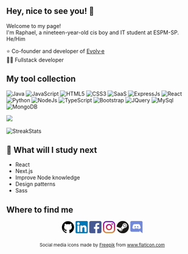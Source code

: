 ## Hey, nice to see you! 👋

 Welcome to my page!<br>
 I'm Raphael, a nineteen-year-old cis boy and IT student at ESPM-SP.<br>
 He/Him
 
 :star: Co-founder and developer of [Evolv·e](https://github.com/e-llo/evolv-e)  
 👨‍💻 Fullstack developer

## My tool collection
![Java](https://img.shields.io/badge/Java-orange?style=flat-square&logo=java)
![JavaScript](https://img.shields.io/badge/JavaScript-d4bd02?style=flat-square&logo=javascript&logoColor=white)
![HTML5](https://img.shields.io/badge/Html5-%23E34F26.svg?style=flat-square&logo=html5&logoColor=white)
![CSS3](https://img.shields.io/badge/Css3-%231572B6.svg?style=flat-square&logo=css3&logoColor=white)
![SaaS](https://img.shields.io/badge/SASS-hotpink.svg?style=flat-square&logo=SASS&logoColor=white)
![ExpressJs](https://img.shields.io/badge/Express.js-%23404d59.svg?style=flat-square&logo=express&logoColor=%2361DAFB)
![React](https://img.shields.io/badge/React-20232A?style=flat-square&logo=react&logoColor=61DAFB)
<br>
![Python](https://img.shields.io/badge/Python-14354C?style=flat-square&logo=python&logoColor=white)
![NodeJs](https://img.shields.io/badge/Node.js-43853D?style=flat-square&logo=node.js&logoColor=white)
![TypeScript](https://img.shields.io/badge/TypeScript-007ACC?style=flat-square&logo=typescript&logoColor=white)
![Bootstrap](https://img.shields.io/badge/Bootstrap-%23563D7C.svg?style=flat-square&logo=bootstrap&logoColor=white)
![JQuery](https://img.shields.io/badge/jQuery-065091?style=flat-square&logo=jquery&logoColor=white)
![MySql](https://img.shields.io/badge/MySQL-0D9996?style=flat-square&logo=mysql&logoColor=white)
![MongoDB](https://img.shields.io/badge/MongoDB-%234ea94b.svg?style=flat-square&logo=mongodb&logoColor=white)

<a href="https://github.com/RaphaelJesus1">
  <img height="190rem" src="https://github-readme-stats.vercel.app/api/top-langs/?username=RaphaelJesus1&layout=compact&theme=buefy&border_radius=10&include_all_commits=true&langs_count=6">
</a>

![StreakStats](https://github-readme-streak-stats.herokuapp.com/?user=RaphaelJesus1)

## :book: What will I study next
 - React
 - Next.js
 - Improve Node knowledge
 - Design patterns
 - Sass


## Where to find me
<p align="center">
  <!-- GitHub -->
  <a href="https://github.com/RaphaelJesus1"><img alt="GitHub" title="GitHub" height="32" width="32" src="https://raw.githubusercontent.com/RaphaelJesus1/RaphaelJesus1/main/img/github.svg"></a>
  <!-- LinkedIn -->
  <a target="_blank" href="www.linkedin.com/in/raphael-menezes-jesus"><img alt="LinkedIn" title="LinkedIn" height="32" width="32" src="https://raw.githubusercontent.com/RaphaelJesus1/RaphaelJesus1/main/img/linkedin.svg"></a>
  <!-- Facebook -->
  <a target="_blank" href="www.linkedin.com/in/raphael-menezes-jesus"><img alt="Facebook" title="Facebook" height="32" width="32" src="https://raw.githubusercontent.com/RaphaelJesus1/RaphaelJesus1/main/img/facebook.svg"></a>
 <!-- Instagram -->
 <a target="_blank" href="www.linkedin.com/in/raphael-menezes-jesus"><img alt="Instagram" title="Instagram" height="32" width="32" src="https://raw.githubusercontent.com/RaphaelJesus1/RaphaelJesus1/main/img/instagram.svg"></a>
  <!-- Steam -->
  <a href="https://steamcommunity.com/profiles/76561198148113564/"><img alt="Steam" title="Steam" height="32" width="32" src="https://raw.githubusercontent.com/RaphaelJesus1/RaphaelJesus1/main/img/steam.svg"></a>
  <!-- Discord -->
  <a href="#"><img alt="Discord - JesusSaves#5502" title="Discord - JesusSaves#5502" height="32" width="32" src="https://raw.githubusercontent.com/RaphaelJesus1/RaphaelJesus1/main/img/discord.svg"></a>
</p>
<p align="center">
 <sub color="#808080">
   Social media icons made by <a href="https://www.freepik.com" title="Freepik">Freepik</a> from <a href="https://www.flaticon.com/br/" title="Flaticon">www.flaticon.com</a>
 </sub>
</p>
